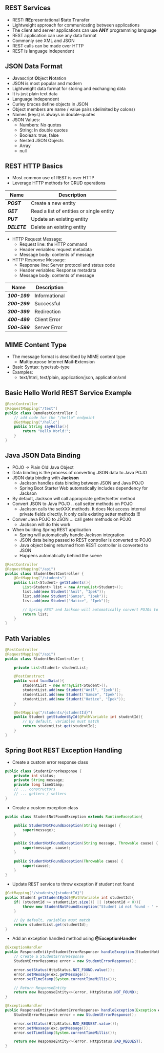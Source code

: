 ## REST Services
* REST: **RE**presentational **S**tate **T**ransfer
* Lightweight approach for communicating between applications
* The client and server applications can use **ANY** programming language
* REST application can use any data format
* Commonly see XML and JSON
* REST calls can be made over HTTP
* REST is language independent

## JSON Data Format
* **J**avascript **O**bject **N**otation
* JSON is most popular and modern
* Lightweight data format for storing and exchanging data
* It is just plain text data
* Language independent
* Curley braces define objects in JSON
* Object members are name / value pairs (delimited by colons)
* Names (keys) is always in double-quotes
* JSON Values:
    * Numbers: No quotes
    * String: In double quotes
    * Boolean: true, false
    * Nested JSON Objects
    * Array
    * null

## REST HTTP Basics
* Most common use of REST is over HTTP
* Leverage HTTP methods for CRUD operations

Name | Description |
--- | --- |
***POST*** | Create a new entity|
***GET*** | Read a list of entities or single entity |
***PUT*** | Update an existing entity |
***DELETE*** | Delete an existing entity |

* HTTP Request Message:
    * Request line: the HTTP command
    * Header veriables: request metadata
    * Message body: contents of message
* HTTP Response Message:
    * Response line: Server protocol and status code
    * Header veriables: Response metadata
    * Message body: contents of message

Name | Description |
--- | --- |
***100-199*** | Informational |
***200-299*** | Successful |
***300-399*** | Redirection |
***400-499*** | Client Error |
***500-599*** | Server Error |

## MIME Content Type
* The message format is described by MIME content type
    * **M**ultipurpose **I**nternet **M**ail-**E**xtension
* Basic Syntax: type/sub-type
* Examples:
    * text/html, text/plain, application/json, application/xml

## Basic Hello World REST Service Example
```Java
@RestController
@RequestMapping("/test")
public class DemoRestController {
    // add code for the "/hello" endpoint
    @GetMapping("/hello")
    public String sayHello(){
        return "Hello World!";
    }
}
```

## Java JSON Data Binding
* POJO -> Plain Old Java Object
* Data binding is the process of converting JSON data to Java POJO
* JSON data binding with **Jackson**
    * Jackson handles data binding between JSON and Java POJO
    * Spring Boot Starter Web automatically includes dependency for Jackson
* By default, Jackson will call appropriate getter/setter method
* Convert JSON to Java POJO .. call setter methods on POJO
    * Jackson calls the setXXX methods. It does Not access internal private fields directly. It only calls existing setter methods !!!
* Conver Java POJO to JSON ... call geter methods on POJO
    * Jackson will do this work
* When building Spring REST application
    * Spring will automatically handle Jackson integration
    * JSON data being passed to REST controller is converted to POJO
    * Java object being returned from REST controller is converted to JSON
    * Happens automatically behind the scene

```Java
@RestController
@RequestMapping("/api")
public class StudentRestController {
    @GetMapping("/students")
    public List<Student> getStudents(){
        List<Student> list = new ArrayList<Student>();
        list.add(new Student("Anil", "Ipek"));
        list.add(new Student("Gamze", "Ipek"));
        list.add(new Student("Hatice", "Ipek"));

        // Spring REST and Jackson will automatically convert POJOs to JSON
        return list;
    }
}
```

## Path Variables
```Java
@RestController
@RequestMapping("/api")
public class StudentRestController {

    private List<Student> studentList;

    @PostConstruct
    public void loadData(){
        studentList = new ArrayList<Student>();
        studentList.add(new Student("Anil", "Ipek"));
        studentList.add(new Student("Gamze", "Ipek"));
        studentList.add(new Student("Hatice", "Ipek"));
    }

    @GetMapping("/students/{studentId}")
    public Student getStudentById(@PathVariable int studentId){
        // By default, variables must match
        return studentList.get(studentId);
    }
}
```

## Spring Boot REST Exception Handling
* Create a custom error response class
```Java
public class StudentErrorResponse {
    private int status;
    private String message;
    private long timeStamp;
    // ... constructors
    // ... getters / setters
}
```
* Create a custom exception class
```Java
public class StudentNotFoundException extends RuntimeException{

    public StudentNotFoundException(String message) {
        super(message);
    }

    public StudentNotFoundException(String message, Throwable cause) {
        super(message, cause);
    }

    public StudentNotFoundException(Throwable cause) {
        super(cause);
    }
}
```
* Update REST service to throw exception if student not found
```Java
@GetMapping("/students/{studentId}")
public Student getStudentById(@PathVariable int studentId){
    if( (studentId >= studentList.size()) || (studentId < 0)){
        throw new StudentNotFoundException("Student id not found - " + studentId);
    }

    // By default, variables must match
    return studentList.get(studentId);
}
```
* Add an exception handled method using **@ExceptionHandler**
```Java
@ExceptionHandler
public ResponseEntity<StudentErrorResponse> handleException(StudentNotFoundException exc){
    // Create a StudentErrorResponse
    StudentErrorResponse error = new StudentErrorResponse();

    error.setStatus(HttpStatus.NOT_FOUND.value());
    error.setMessage(exc.getMessage());
    error.setTimeStamp(System.currentTimeMillis());

    // Return ResponseEntity
    return new ResponseEntity<>(error, HttpStatus.NOT_FOUND);
}

@ExceptionHandler
public ResponseEntity<StudentErrorResponse> handleException(Exception exc){
    StudentErrorResponse error = new StudentErrorResponse();

    error.setStatus(HttpStatus.BAD_REQUEST.value());
    error.setMessage(exc.getMessage());
    error.setTimeStamp(System.currentTimeMillis());

    return new ResponseEntity<>(error, HttpStatus.BAD_REQUEST);
}
```